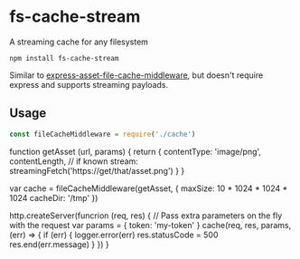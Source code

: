 # fs-cache-stream

A streaming cache for any filesystem 

```
npm install fs-cache-stream
```

Similar to [express-asset-file-cache-middleware](https://www.npmjs.com/package/express-asset-file-cache-middleware), but doesn't require express and supports streaming payloads.

## Usage


```js
const fileCacheMiddleware = require('./cache')
```

function getAsset (url, params) {
  return {
    contentType: 'image/png',
    contentLength, // if known
    stream: streamingFetch('https://get/that/asset.png')
  }
}

var cache = fileCacheMiddleware(getAsset, { 
  maxSize: 10 * 1024 * 1024 * 1024 
  cacheDir: '/tmp'
})

http.createServer(funcrion (req, res) {
  // Pass extra parameters on the fly with the request
  var params = { token: 'my-token' }
  cache(req, res, params, (err) => {
    if (err) {
      logger.error(err)
      res.statusCode = 500
      res.end(err.message)
    }
  })
}
